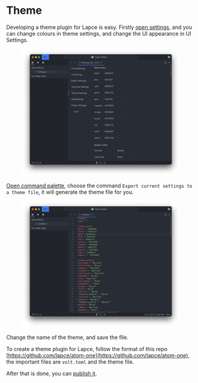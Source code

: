 # Theme

Developing a theme plugin for Lapce is easy. Firstly [open settings](../get-started/settings.md), and you can change colours in theme settings, and change the UI appearance in UI Settings.&#x20;

<figure><img src="../.gitbook/assets/theme_settings.png" alt=""><figcaption></figcaption></figure>

[Open command palette](../get-started/command-palette.md), choose the command `Export current settings to a theme file`, it will generate the theme file for you.

<figure><img src="../.gitbook/assets/theme_export_file.png" alt=""><figcaption></figcaption></figure>

Change the name of the theme, and save the file.&#x20;

To create a theme plugin for Lapce, follow the format of this repo [https://github.com/lapce/atom-one](https://github.com/lapce/atom-one), the important files are `volt.toml` and the theme file.&#x20;

After that is done, you can [publish it](plugin-development.md#publish-plugin).
